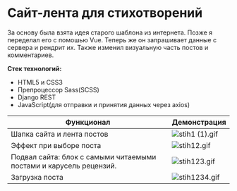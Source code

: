 # Сайт-лента для стихотворений

За основу была взята идея старого шаблона из интернета.
Позже я переделал его с помошью Vue. Теперь же он запрашивает данные с сервера и рендрит их. Также изменил визуальную часть постов и комментариев. 

**Стек технологий:**
- HTML5 и CSS3
- Препроцессор Sass(SCSS)
- Django REST
- JavaScript(для отправки и принятия данных через axios)

|Функционал|Демонстрация|
|-|-|
|Шапка сайта и лента постов|![stih1 (1).gif](https://storage.googleapis.com/antonio-glyzin.appspot.com/portfolio/users/toshaglyzin/portfolio/posts/dO6rcnJsTuJOjMYFbdwvmFjENwJL84g6.gif)|
|Эффект при выборе поста|![stih12.gif](https://storage.googleapis.com/antonio-glyzin.appspot.com/portfolio/users/toshaglyzin/portfolio/posts/Ny4WvMeQIa0fgKuHA4NtTrMFOgHVPFo1.gif)|
|Подвал сайта: блок с самыми читаемыми постами и карусель рецензий.|![stih123.gif](https://storage.googleapis.com/antonio-glyzin.appspot.com/portfolio/users/toshaglyzin/portfolio/posts/Rg0sEjtO2tvqBIOyNa5AI0s1yfk6H6rI.gif)|
|Загрузка поста|![stih1234.gif](https://storage.googleapis.com/antonio-glyzin.appspot.com/portfolio/users/toshaglyzin/portfolio/posts/9UTgpX0cNddzqGjYEvKlvVZin1dgmA90.gif)|
